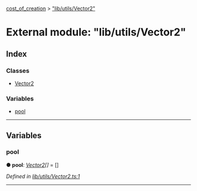 [cost_of_creation](../README.md) > ["lib/utils/Vector2"](../modules/_lib_utils_vector2_.md)



# External module: "lib/utils/Vector2"

## Index

### Classes

* [Vector2](../classes/_lib_utils_vector2_.vector2.md)


### Variables

* [pool](_lib_utils_vector2_.md#pool)



---
## Variables
<a id="pool"></a>

###  pool

**●  pool**:  *[Vector2](../classes/_lib_utils_vector2_.vector2.md)[]*  =  []

*Defined in [lib/utils/Vector2.ts:1](https://github.com/codeartisticninja/cost_of_creation/blob/a194b56/src/script/_classes/lib/utils/Vector2.ts#L1)*





___


